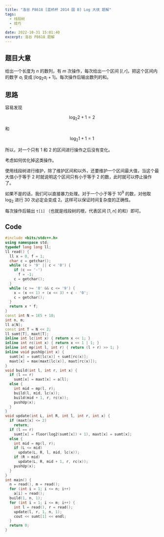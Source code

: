 ```yaml
---
title: "洛谷 P8618 [蓝桥杯 2014 国 B] Log 大侠 题解"
tags:
  - 线段树
  - 技巧
  -
date: 2022-10-31 15:01:40
excerpt: 洛谷 P8618 题解
---
```


## 题目大意

给出一个长度为 $n$ 的数列，有 $m$ 次操作，每次给出一个区间 $[l,r]$，把这个区间内的数字 $a_i$ 变成 $\lfloor \log_2a_i+1\rfloor$。每次操作后输出数列的和。

## 思路

容易发现

$$\log_2 2 + 1 = 2$$

和

$$\log_2 1 + 1 = 1$$

所以，对一个只有 $1$ 和 $2$ 的区间进行操作之后没有变化。

考虑如何优化掉这类操作。

使用线段树进行维护，除了维护区间和以外，还要维护一个区间最大值，当这个最大值小于等于 $2$ 时就说明这个区间只有小于等于 $2$ 的数，此时就可以停止操作了。

如果不是的话，我们可以直接暴力处理。对于一个小于等于 $10^9$ 的数，对他取 $\log_2$ 进行 $30$ 次必定会变成 $2$。这样可以保证时间复杂度的正确性。

每次操作后输出 `t[1]` （也就是线段树的根，代表区间 $[1,n]$ 的和）即可。

## Code

```C++
#include <bits/stdc++.h>
using namespace std;
typedef long long ll;
ll read() {
  ll x = 0, f = 1;
  char c = getchar();
  while (c > '9' || c < '0') {
    if (c == '-')
      f = -1;
    c = getchar();
  }
  while (c >= '0' && c <= '9') {
    x = (x << 1) + (x << 3) + c - '0';
    c = getchar();
  }
  return x * f;
}
const int N = 1E5 + 10;
int n, m;
ll a[N];
const int T = N << 2;
ll sumt[T], maxt[T];
inline int lc(int x) { return x << 1; }
inline int rc(int x) { return x << 1 | 1; }
inline int mp(int l, int r) { return (l + r) >> 1; }
inline void pushUp(int x) {
  sumt[x] = sumt[lc(x)] + sumt[rc(x)];
  maxt[x] = max(maxt[lc(x)], maxt[rc(x)]);
}
void build(int l, int r, int x) {
  if (l == r)
    sumt[x] = maxt[x] = a[l];
  else {
    int mid = mp(l, r);
    build(l, mid, lc(x));
    build(mid + 1, r, rc(x));
    pushUp(x);
  }
}
void update(int L, int R, int l, int r, int x) {
  if (maxt[x] <= 2)
    return;
  if (l == r)
    sumt[x] = floor(log2(sumt[x]) + 1), maxt[x] = sumt[x];
  else {
    int mid = mp(l, r);
    if (L <= mid)
      update(L, R, l, mid, lc(x));
    if (R > mid)
      update(L, R, mid + 1, r, rc(x));
    pushUp(x);
  }
}
int main() {
  n = read(), m = read();
  for (int i = 1; i <= n; i++)
    a[i] = read();
  build(1, n, 1);
  for (int i = 1; i <= m; i++) {
    int l = read(), r = read();
    update(l, r, 1, n, 1);
    cout << sumt[1] << endl;
  }
  return 0;
}
```
